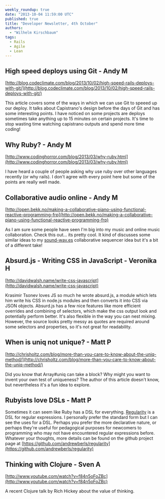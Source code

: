 ```yaml
---
weekly_roundup: true
date: "2013-10-04 11:59:00 UTC"
published: true
title: "Developer Newsletter, 4th October"
authors:
  - "Wilhelm Kirschbaum"
tags:
  - Rails
  - Agile
  - Lean
---
```


## High speed deploys using Git - Andy M
[http://blog.codeclimate.com/blog/2013/10/02/high-speed-rails-deploys-with-git/](http://blog.codeclimate.com/blog/2013/10/02/high-speed-rails-deploys-with-git/)

This article covers some of the ways in which we can use Git to speeed up our deploy. It talks about Capistrano's design before the days of Git and has some interesting points. I have noticed on some projects are deploys sometimes take anything up to 15 minutes on certain projects. It's time to stop wasting time watching capistrano outputs and spend more time coding!


## Why Ruby? - Andy M
[http://www.codinghorror.com/blog/2013/03/why-ruby.html](http://www.codinghorror.com/blog/2013/03/why-ruby.html)

I have heard a couple of people asking why use ruby over other languages recently (or why rails). I don't agree with every point here but some of the points are really well made.

## Collaborative audio online - Andy M
[http://open.bekk.no/making-a-collaborative-piano-using-functional-reactive-programming-frp](http://open.bekk.no/making-a-collaborative-piano-using-functional-reactive-programming-frp)

As I am sure some people have seen I'm big into my music and online music collaboration. Check this out… its pretty cool. It kind of discusses some similar ideas to my [sound-wav.es](http://www.sound-wav.es) collaborative sequencer idea but it's a bit of a different take!

## Absurd.js - Writing CSS in JavaScript - Veronika H
[http://davidwalsh.name/write-css-javascript](http://davidwalsh.name/write-css-javascript)

Krasimir Tsonev loves JS so much he wrote absurd.js, a module which lets him write his CSS in node.js modules and then converts it into CSS via JSON objects. Absurd.js has a few nice features like more efficient overrides and combining of selectors, which make the css output look and potentially perform better. It's also flexible in the way you can nest mixing. However, the source looks pretty messy as quotes are required around some selectors and properties, so it's not great for readability.

## When is uniq not unique? - Matt P
[http://chrisholtz.com/blog/more-than-you-care-to-know-about-the-uniq-method/](http://chrisholtz.com/blog/more-than-you-care-to-know-about-the-uniq-method/)

Did you know that Array#uniq can take a block? Why might you want to invent your own test of uniqueness? The author of this article doesn't know, but nevertheless it's a fun idea to explore.

## Rubyists love DSLs - Matt P
Sometimes it can seem like Ruby has a DSL for everything. [Regularity](https://github.com/andrewberls/regularity
) is a DSL for regular expressions. I personally prefer the standard form but I can see the uses for a DSL. Perhaps you prefer the more declarative nature, or perhaps they're useful for pedagogical purposes for newcomers to programming who may not have encountered regular expressions before. Whatever your thoughts, more details can be found on the github project page at [https://github.com/andrewberls/regularity](https://github.com/andrewberls/regularity)

## Thinking with Clojure - Sven A
[http://www.youtube.com/watch?v=f84n5oFoZBc](http://www.youtube.com/watch?v=f84n5oFoZBc)

A recent Clojure talk by Rich Hickey about the value of thinking.
